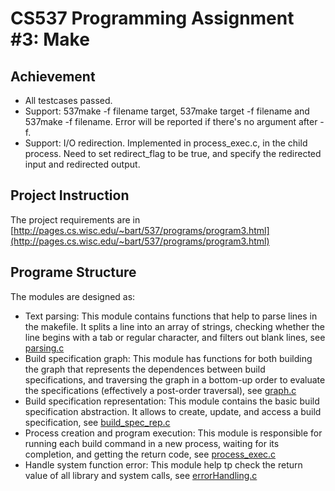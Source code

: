 # CS537 Programming Assignment #3: Make

## Achievement
- All testcases passed.
- Support: 537make -f filename target, 537make target -f filename and 537make -f filename. Error will be reported if there's no argument after -f.
- Support: I/O redirection. Implemented in process_exec.c, in the child process. Need to set redirect_flag to be true, and specify the redirected input and redirected output. 

## Project Instruction
The project requirements are in [http://pages.cs.wisc.edu/~bart/537/programs/program3.html](http://pages.cs.wisc.edu/~bart/537/programs/program3.html)
## Programe Structure
The modules are designed as:
- Text parsing: This module contains functions that help to parse lines in the makefile. It splits a line into an array of strings, checking whether the line begins with a tab or regular character, and filters out blank lines, see [parsing.c](https://github.com/YSL-1997/OS/blob/master/p3/parsing.c)
- Build specification graph: This module has functions for both building the graph that represents the dependences between build specifications, and traversing the graph in a bottom-up order to evaluate the specifications (effectively a post-order traversal), see [graph.c](https://github.com/YSL-1997/OS/blob/master/p3/graph.c)
- Build specification representation: This module contains the basic build specification abstraction. It allows to create, update, and access a build specification, see [build_spec_rep.c](https://github.com/YSL-1997/OS/blob/master/p3/build_spec_rep.c)
- Process creation and program execution: This module is responsible for running each build command in a new process, waiting for its completion, and getting the return code, see [process_exec.c](https://github.com/YSL-1997/OS/blob/master/p3/process_exec.c)
- Handle system function error: This module help tp check the return value of all library and system calls, see [errorHandling.c](https://github.com/YSL-1997/OS/blob/master/p3/errorHandling.c)



